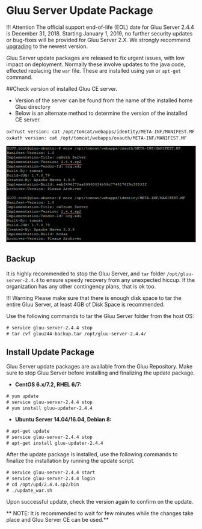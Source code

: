 # Gluu Server Update Package

!!! Attention
    The official support end-of-life (EOL) date for Gluu Server 2.4.4 is December 31, 2018. Starting January 1, 2019, no further security updates or bug-fixes will be provided for Gluu Server 2.X. We strongly recommend [upgrading](https://gluu.org/docs/ce/upgrade/) to the newest version.

Gluu Server update packages are released to fix urgent issues, with low 
impact on deployment. Normally these involve updates to the java code,
effected replacing the `war` file. These are installed using 
`yum` or `apt-get` command.

##Check version of installed Gluu CE server.
- Version of the server can be found from the name of the installed home Gluu directory
- Below is an alternate method to determine the version of the installed CE server.
 
 `oxTrust version: cat /opt/tomcat/webapps/identity/META-INF/MANIFEST.MF`
 `oxAuth version: cat /opt/tomcat/webapps/oxauth/META-INF/MANIFEST.MF`
 
 ![image](../img/gluu-verify-version.png)
 
 
## Backup

It is highly recommended to stop the Gluu Server, and `tar` 
folder `/opt/gluu-server-2.4.4` to ensure speedy recovery from any 
unexpected hiccup. If the organization has any other contingency plans,
that is ok too.

!!! Warning
    Please make sure that there is enough disk space to tar the entire 
    Gluu Server, at least 4GB of Disk Space is recommended.

Use the following commands to tar the Gluu Server folder from the host
OS:

```
# service gluu-server-2.4.4 stop
# tar cvf gluu244-backup.tar /opt/gluu-server-2.4.4/
```

## Install Update Package

Gluu Server update packages are available from the Gluu Repository.
Make sure to stop Gluu Server before installing and finalizing the 
update package.

* **CentOS 6.x/7.2, RHEL 6/7:** 

```
# yum update
# service gluu-server-2.4.4 stop
# yum install gluu-updater-2.4.4

```

* **Ubuntu Server 14.04/16.04, Debian 8:** 

```
# apt-get update
# service gluu-server-2.4.4 stop
# apt-get install gluu-updater-2.4.4

```

After the update package is installed, use the following commands to 
finalize the installation by running the update script. 

```
# service gluu-server-2.4.4 start
# service gluu-server-2.4.4 login
# cd /opt/upd/2.4.4.sp2/bin
# ./update_war.sh
```

Upon successful update, check the version again to confirm on the update.

** NOTE: It is recommended to wait for few minutes while the changes take place and 
Gluu Server CE can be used.**

